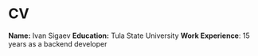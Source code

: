 # CV
**Name:** Ivan Sigaev
**Education:** Tula State University
**Work Experience**: 15 years as a backend developer
